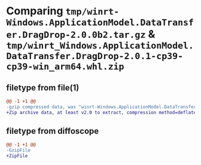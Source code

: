 # Comparing `tmp/winrt-Windows.ApplicationModel.DataTransfer.DragDrop-2.0.0b2.tar.gz` & `tmp/winrt_Windows.ApplicationModel.DataTransfer.DragDrop-2.0.1-cp39-cp39-win_arm64.whl.zip`

## filetype from file(1)

```diff
@@ -1 +1 @@
-gzip compressed data, was "winrt-Windows.ApplicationModel.DataTransfer.DragDrop-2.0.0b2.tar", last modified: Sat Dec  2 18:19:49 2023, max compression
+Zip archive data, at least v2.0 to extract, compression method=deflate
```

## filetype from diffoscope

```diff
@@ -1 +1 @@
-GzipFile
+ZipFile
```

